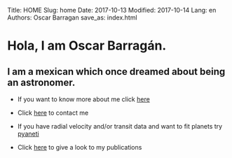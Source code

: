 Title: HOME
Slug: home
Date: 2017-10-13
Modified: 2017-10-14
Lang: en
Authors: Oscar Barragan
save_as: index.html

# Hola, I am Oscar Barragán.

## I am a mexican which once dreamed about being an astronomer.

* If you want to know more about me click [here](pages/about)

* Click [here](/pages/contact) to contact me

* If you have radial velocity and/or transit data and want to fit planets try [pyaneti](https://github.com/oscaribv/pyaneti)

* Click [here](https://goo.gl/WkMsqE) to give a look to my publications

